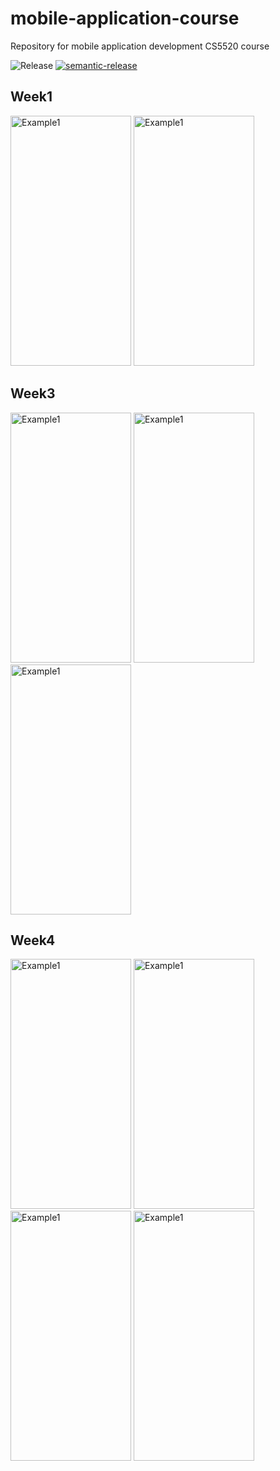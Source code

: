 # mobile-application-course
Repository for mobile application development CS5520 course

![Release](https://github.com/itachi1994/mobile-application-course/actions/workflows/release.yml/badge.svg)
[![semantic-release](https://img.shields.io/badge/%20%20%F0%9F%93%A6%F0%9F%9A%80-semantic--release-e10079.svg)](https://github.com/semantic-release/semantic-release)

## Week1
<span>
<img src="https://user-images.githubusercontent.com/24586021/118161641-d3fb1280-b3ed-11eb-9f41-6ca725c2e680.png" alt="Example1" width="193" height="400">
<img src="https://user-images.githubusercontent.com/24586021/118161687-dc534d80-b3ed-11eb-9c2e-3c2d3bc3c9b2.png" alt="Example1" width="193" height="400">
  </span>

## Week3
<span>
<img src="https://user-images.githubusercontent.com/24586021/120115243-cca76900-c150-11eb-81c8-f5fc6350dad7.jpg" alt="Example1" width="193" height="400">
<img src="https://user-images.githubusercontent.com/24586021/120115248-d4ffa400-c150-11eb-8128-87ccc681f036.jpg" alt="Example1" width="193" height="400">
<img src="https://user-images.githubusercontent.com/24586021/120115251-d761fe00-c150-11eb-96f2-9d1dbc689f8d.jpg" alt="Example1" width="193" height="400">
</span>

## Week4
<span>
<img src="https://user-images.githubusercontent.com/24586021/120942850-7f4f6c80-c6f9-11eb-80c5-5d8cd0c24e5a.jpg" alt="Example1" width="193" height="400">
<img src="https://user-images.githubusercontent.com/24586021/120942853-84acb700-c6f9-11eb-837d-30f513b3d557.jpg" alt="Example1" width="193" height="400">
<img src="https://user-images.githubusercontent.com/24586021/120942855-870f1100-c6f9-11eb-8936-3c099baa9e4b.jpg" alt="Example1" width="193" height="400">
<img src="https://user-images.githubusercontent.com/24586021/120942857-89716b00-c6f9-11eb-8d45-35190445a1e4.jpg" alt="Example1" width="193" height="400">
  
</span>
